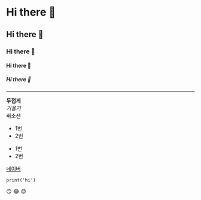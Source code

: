 # Hi there 👋
## Hi there 👋
### Hi there 👋
#### Hi there 👋
##### Hi there 👋
---
**두껍게** <br>
*기울기* <br>
~~취소선~~

* 1번
* 2번
- 1번
- 2번

[네이버](www.naver.com)

```
print('hi')
```

:smirk:
:joy:
:rage:

